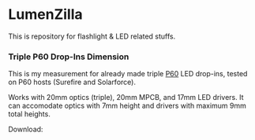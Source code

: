 LumenZilla
==========
This is repository for flashlight &amp; LED related stuffs. 


### Triple P60 Drop-Ins Dimension
This is my measurement for already made triple [P60](http://flashlightwiki.com/P60) LED drop-ins, tested on P60 hosts (Surefire and Solarforce). 

Works with 20mm optics (triple), 20mm MPCB, and 17mm LED drivers. It can accomodate optics with 7mm height and drivers with maximum 9mm total heights.

Download: 
